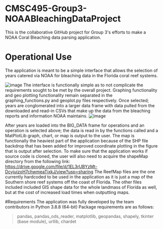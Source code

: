 # CMSC495-Group3-NOAABleachingDataProject
 This is the collaborative GitHub project for Group 3's efforts to make a NOAA Coral Bleaching data parsing application.
 
 
# Operational Use
The application is meant to be a simple interface that allows the selection of years catered via NOAA for bleaching data in the Florida coral reef systems.
 
![image](https://user-images.githubusercontent.com/23240385/145102723-a9d4f25d-b8f1-4b86-9a28-15a09d8d7880.png)
The interface is functionally simple as to not complicate the requirements sought to be met by the overall project. Graphing functionality and geo plotting functionality remain separated in the graphing_functions.py and geoplot.py files respectively.
Once selected; years are conglomerated into a larger data frame with data pulled from the downloaded and read-in CSVs that make up the data from the bleaching reports and information NOAA maintains.
![image](https://user-images.githubusercontent.com/23240385/145103080-4c2b56f8-a9b8-4e96-aea4-c36458435a76.png)

After years are loaded into the BIG_DATA frame for operations and an operation is selected above; the data is read in by the functions called and a MatPlotLib graph, chart, or map is output to the user.
The map is functionally the heaviest part of the application because of the SHP file backdrop that has been added for improved coordinate plotting in the figure that is output after selection.
To make sure that the application works if source code is cloned, the user will also need to acquire the shapeMap directory from the following link: https://drive.google.com/file/d/1EL3rUBYzMt-DcyjuizoH7chwmeaTixkJ/view?usp=sharing
The ReefMap files are the one currently hardcoded to be used in the application as it is just a map of the Southern shore reef systems off the coast of Florida.
The other files included included GIS shape data for the whole landmass of Florida as well, but at the cost of increased load times when outputting maps.


#Requirements
The application was fully developed by the team contributors in Python 3.8.8 (64-bit)
Package requirements are as follows:
 > pandas,
 > pandas_ods_reader,
 > matplotlib,
 > geopandas,
 > shapely,
 > tkinter (base module),
 > urllib,
 > chardet
